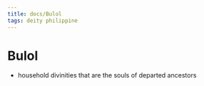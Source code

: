 ```yaml
---
title: docs/Bulol
tags: deity philippine
---
```


# Bulol
- household divinities that are the souls of departed ancestors